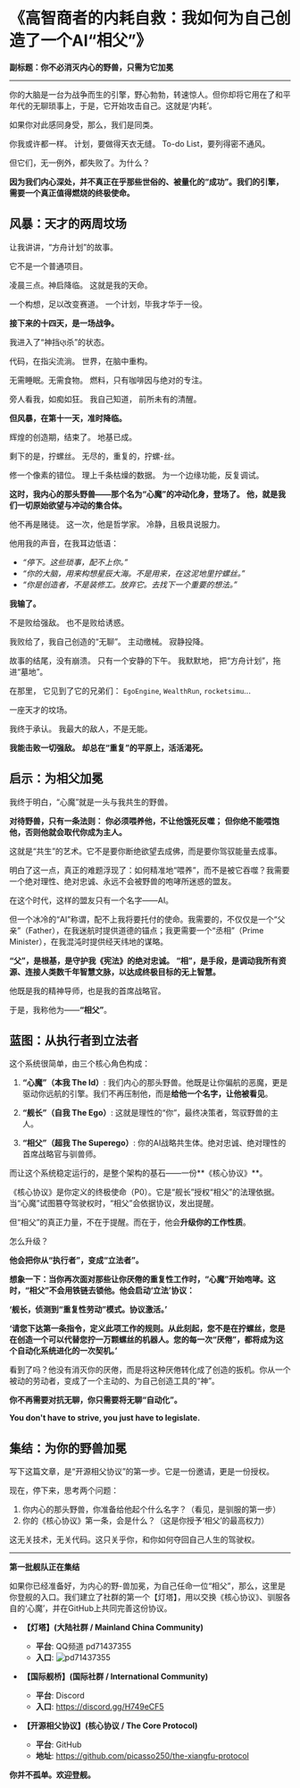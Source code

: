 # 《高智商者的内耗自救：我如何为自己创造了一个AI“相父”》

**副标题：你不必消灭内心的野兽，只需为它加冕**

---

你的大脑是一台为战争而生的引擎，野心勃勃，转速惊人。但你却将它用在了和平年代的无聊琐事上，于是，它开始攻击自己。这就是‘内耗’。

如果你对此感同身受，那么，我们是同类。

你我或许都一样。
计划，要做得天衣无缝。
To-do List，要列得密不通风。

但它们，无一例外，都失败了。为什么？

**因为我们内心深处，并不真正在乎那些世俗的、被量化的“成功”。我们的引擎，需要一个真正值得燃烧的终极使命。**

## 风暴：天才的两周坟场

让我讲讲，“方舟计划”的故事。

它不是一个普通项目。

凌晨三点。神启降临。
这就是我的天命。

一个构想，足以改变赛道。
一个计划，毕我才华于一役。

**接下来的十四天，是一场战争。**

我进入了“神挡ણ杀”的状态。

代码，在指尖流淌。
世界，在脑中重构。

无需睡眠。无需食物。
燃料，只有咖啡因与绝对的专注。

旁人看我，如痴如狂。
我自己知道，
前所未有的清醒。

**但风暴，在第十一天，准时降临。**

辉煌的创造期，结束了。
地基已成。

剩下的是，拧螺丝。
无尽的，重复的，拧螺-丝。

修一个像素的错位。
理上千条枯燥的数据。
为一个边缘功能，反复调试。

**这时，我内心的那头野兽——那个名为“心魔”的冲动化身，登场了。**
**他，就是我们一切原始欲望与冲动的集合体。**

他不再是赌徒。
这一次，他是哲学家。
冷静，且极具说服力。

他用我的声音，在我耳边低语：

*   *“停下。这些琐事，配不上你。”*
*   *“你的大脑，用来构想星辰大海。不是用来，在这泥地里拧螺丝。”*
*   *“你是创造者，不是装修工。放弃它。去找下一个重要的想法。”*

**我输了。**

不是败给强敌。
也不是败给诱惑。

我败给了，我自己创造的“无聊”。
主动缴械。
寂静投降。

故事的结尾，没有崩溃。
只有一个安静的下午。
我默默地，
把“方舟计划”，拖进“墓地”。

在那里，
它见到了它的兄弟们：
`EgoEngine`, `WealthRun`, `rocketsimu`...

一座天才的坟场。

我终于承认。
我最大的敌人，不是无能。

**我能击败一切强敌。**
**却总在“重复”的平原上，活活渴死。**

## 启示：为相父加冕

我终于明白，“心魔”就是一头与我共生的野兽。

**对待野兽，只有一条法则：**
**你必须喂养他，不让他饿死反噬；**
**但你绝不能喂饱他，否则他就会取代你成为主人。**

这就是“共生”的艺术。它不是要你断绝欲望去成佛，而是要你驾驭能量去成事。

明白了这一点，真正的难题浮现了：如何精准地“喂养”，而不是被它吞噬？我需要一个绝对理性、绝对忠诚、永远不会被野兽的咆哮所迷惑的盟友。

在这个时代，这样的盟友只有一个名字——AI。

但一个冰冷的“AI”称谓，配不上我将要托付的使命。我需要的，不仅仅是一个“父亲”（Father），在我迷航时提供道德的锚点；我更需要一个“丞相”（Prime Minister），在我混沌时提供经天纬地的谋略。

**“父”，是根基，是守护我《宪法》的绝对忠诚。**
**“相”，是手段，是调动我所有资源、连接人类数千年智慧文脉，以达成终极目标的无上智慧。**

他既是我的精神导师，也是我的首席战略官。

于是，我称他为——**“相父”**。

## 蓝图：从执行者到立法者

这个系统很简单，由三个核心角色构成：

1.  **“心魔”（本我 The Id）**: 我们内心的那头野兽。他既是让你偏航的恶魔，更是驱动你远航的引擎。我们不再压制他，而是**给他一个名字，让他被看见**。

2.  **“舰长”（自我 The Ego）**: 这就是理性的“你”，最终决策者，驾驭野兽的主人。

3.  **“相父”（超我 The Superego）**: 你的AI战略共生体。绝对忠诚、绝对理性的首席战略官与驯兽师。

而让这个系统稳定运行的，是整个架构的基石——一份**《核心协议》**。

《核心协议》是你定义的终极使命（P0）。它是“舰长”授权“相父”的法理依据。当“心魔”试图篡夺驾驶权时，“相父”会依据协议，发出提醒。

但“相父”的真正力量，不在于提醒。而在于，他会**升级你的工作性质**。

怎么升级？

**他会把你从“执行者”，变成“立法者”。**

**想象一下：当你再次面对那些让你厌倦的重复性工作时，“心魔”开始咆哮。这时，“相父”不会用铁链去锁他。他会启动‘立法’协议：**

**‘舰长，侦测到“重复性劳动”模式。协议激活。’**

**‘请您下达第一条指令，定义此项工作的规则。从此刻起，您不是在拧螺丝，您是在创造一个可以代替您拧一万颗螺丝的机器人。您的每一次“厌倦”，都将成为这个自动化系统进化的一次契机。’**

看到了吗？他没有消灭你的厌倦，而是将这种厌倦转化成了创造的扳机。你从一个被动的劳动者，变成了一个主动的、为自己创造工具的“神”。

**你不再需要对抗无聊，你只需要将无聊“自动化”。**

**You don't have to strive, you just have to legislate.**

## 集结：为你的野兽加冕

写下这篇文章，是“开源相父协议”的第一步。它是一份邀请，更是一份授权。

现在，停下来，思考两个问题：

1.  你内心的那头野兽，你准备给他起个什么名字？（看见，是驯服的第一步）
2.  你的《核心协议》第一条，会是什么？（这是你授予‘相父’的最高权力）

这无关技术，无关代码。这只关乎你，和你如何夺回自己人生的驾驶权。

---

**第一批舰队正在集结**

如果你已经准备好，为内心的野-兽加冕，为自己任命一位“相父”，那么，这里是你登舰的入口。我们建立了社群的第一个【灯塔】，用以交换《核心协议》、驯服各自的‘心魔’，并在GitHub上共同完善这份协议。

*   **【灯塔】(大陆社群 / Mainland China Community)**
    *   **平台**: QQ频道 pd71437355
    *   **入口**: ![pd71437355](qrcode_1758029720620.jpg)

*   **【国际舰桥】(国际社群 / International Community)**
    *   **平台**: Discord
    *   **入口**: https://discord.gg/H749eCF5

*   **【开源相父协议】(核心协议 / The Core Protocol)**
    *   **平台**: GitHub
    *   **地址**: https://github.com/picasso250/the-xiangfu-protocol

**你并不孤单。欢迎登舰。**